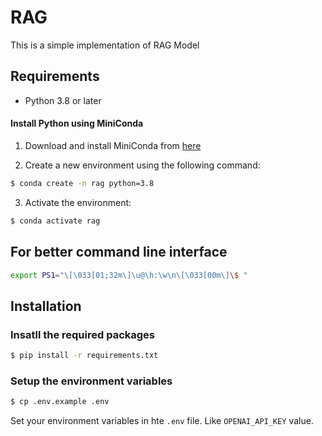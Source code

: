 # RAG

This is a simple implementation of RAG Model

## Requirements
- Python 3.8 or later

#### Install Python using MiniConda

1) Download and install MiniConda from [here](https://docs.anaconda.com/free/miniconda/#quick-command-line-install)

2) Create a new environment using the following command:
```bash
$ conda create -n rag python=3.8
```
3) Activate the environment:
```bash
$ conda activate rag
```

## For better command line interface
```bash
export PS1="\[\033[01;32m\]\u@\h:\w\n\[\033[00m\]\$ "
```

## Installation

### Insatll the required packages

```bash
$ pip install -r requirements.txt
```

### Setup the environment variables

```bash
$ cp .env.example .env
```

Set your environment variables in hte `.env` file. Like
`OPENAI_API_KEY` value.
